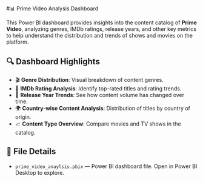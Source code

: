 #📊 Prime Video Analysis Dashboard

This Power BI dashboard provides insights into the content catalog of **Prime Video**, analyzing genres, IMDb ratings, 
release years, and other key metrics to help understand the distribution and trends of shows and movies on the platform.

## 🔍 Dashboard Highlights

- 🎬 **Genre Distribution**: Visual breakdown of content genres.
- 🌟 **IMDb Rating Analysis**: Identify top-rated titles and rating trends.
- 📅 **Release Year Trends**: See how content volume has changed over time.
- 🌍 **Country-wise Content Analysis**: Distribution of titles by country of origin.
- 📈 **Content Type Overview**: Compare movies and TV shows in the catalog.

## 📁 File Details

- `prime_video_anaylsis.pbix` — Power BI dashboard file. Open in Power BI Desktop to explore.

